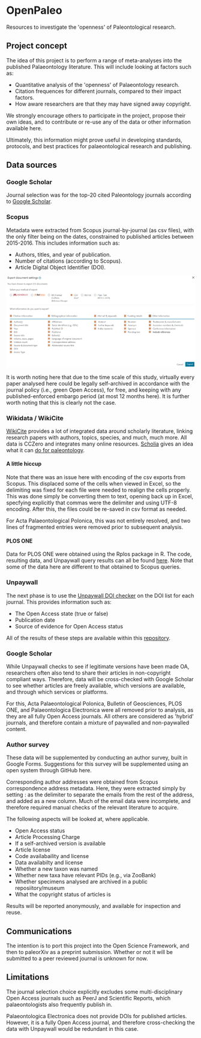 # OpenPaleo

Resources to investigate the 'openness' of Paleontological research.

## Project concept

The idea of this project is to perform a range of meta-analyses into the published Palaeontology literature. This will include looking at factors such as:

- Quantitative analysis of the 'openness' of Palaeontology research.
- Citation frequences for different journals, compared to their impact factors.
- How aware researchers are that they may have signed away copyright.

We strongly encourage others to participate in the project, propose their own ideas, and to contribute or re-use any of the data or other information available here.

Ultimately, this information might prove useful in developing standards, protocols, and best practices for palaeontological research and publishing.

## Data sources

### Google Scholar

Journal selection was for the top-20 cited Paleontology journals according to [Google Scholar](https://scholar.google.com/citations?view_op=top_venues&hl=en&vq=soc_paleontology). 

### Scopus

Metadata were extracted from Scopus journal-by-journal (as csv files), with the only filter being on the dates, constrained to published articles between 2015-2016. This includes information such as:

- Authors, titles, and year of publication.
- Number of citations (according to Scopus).
- Article Digital Object Identifier (DOI).

![Scopus screenshot](Scopus.png)

It is worth noting here that due to the time scale of this study, virtually every paper analysed here could be legally self-archived in accordance with the journal policy (i.e., green Open Access), for free, and keeping with any published-enforced embargo period (at most 12 months here). It is further worth noting that this is clearly not the case.

### Wikidata / WikiCite

[WikiCite](https://meta.wikimedia.org/wiki/WikiCite) provides a lot of integrated data around scholarly literature,
linking research papers with authors, topics, species, and much, much more. All data is CCZero and integrates many
online resources. [Scholia](https://arxiv.org/abs/1703.04222) gives an idea what it can [do for paleontology](https://tools.wmflabs.org/scholia/topic/Q7205).

#### A little hiccup

Note that there was an issue here with encoding of the csv exports from Scopus. This displaced some of the cells when viewed in Excel, so the delimiting was fixed for each file were needed to realign the cells properly. This was done simply be converting them to text, opening back up in Excel, specfying explicitly that commas were the delimiter and using UTF-8 encoding. After this, the files could be re-saved in csv format as needed.

For Acta Palaeontological Polonica, this was not entirely resolved, and two lines of fragmented entries were removed prior to subsequent analysis.

#### PLOS ONE

Data for PLOS ONE were obtained using the Rplos package in R. The code, resulting data, and Unpaywall query results can all be found [here](https://github.com/Meta-Paleo/OpenPaleo/tree/master/Journal%20data/PLOS%20ONE). Note that some of the data here are different to that obtained to Scopus queries.

### Unpaywall

The next phase is to use the [Unpaywall DOI checker](https://unpaywall.org/check-dois) on the DOI list for each journal. This provides information such as:

- The Open Access state (true or false)
- Publication date
- Source of evidence for Open Access status

All of the results of these steps are available within this [repository](https://github.com/Meta-Paleo/OpenPaleo/tree/master/Journal%20data).

### Google Scholar

While Unpaywall checks to see if legitimate versions have been made OA, researchers often also tend to share their articles in non-copyright compliant ways. Therefore, data will be cross-checked with Google Scholar to see whether articles are freely available, which versions are available, and through which services or platforms.

For this, Acta Palaeontological Polonica, Bulletin of Geosciences, PLOS ONE, and Palaeontologica Electronica were all removed prior to analysis, as they are all fully Open Access journals. All others are considered as 'hybrid' journals, and therefore contain a mixture of paywalled and non-paywalled content.

### Author survey

These data will be supplemented by conducting an author survey, built in Google Forms. Suggestions for this survey will be supplemented using an open system through GitHub here.

Corresponding author addresses were obtained from Scopus correspondence address metadata. Here, they were extracted simply by setting : as the delimiter to separate the emails from the rest of the address, and added as a new column. Much of the email data were incomplete, and therefore required manual checks of the relevant literature to acquire.

The following aspects will be looked at, where applicable.

- Open Access status 
- Article Processing Charge
- If a self-archived version is available
- Article license
- Code availabaility and license
- Data availabilty and license
- Whether a new taxon was named
- Whether new taxa have relevant PIDs (e.g., via ZooBank)
- Whether specimens analysed are archived in a public reposiitory/museum
- What the copyright status of articles is

Results will be reported anonymously, and available for inspection and reuse.

## Communications

The intention is to port this project into the Open Science Framework, and then to paleorXiv as a preprint submission. Whether or not it will be submitted to a peer reviewed journal is unknown for now.


## Limitations

The journal selection choice explicitly excludes some multi-disciplinary Open Access journals such as PeerJ and Scientific Reports, which palaeontologists also frequently publish in.

Palaeontologica Electronica does not provide DOIs for published articles. However, it is a fully Open Access journal, and therefore cross-checking the data with Unpaywall would be redundant in this case.
